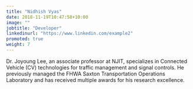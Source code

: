 ```yaml
---
title: "Nidhish Vyas"
date: 2018-11-19T10:47:58+10:00
image: ""
jobtitle: "Developer"
linkedinurl: "https://www.linkedin.com/example2"
promoted: true
weight: 7
---
```


Dr. Joyoung Lee, an associate professor at NJIT, specializes in Connected Vehicle (CV) technologies for traffic management and signal controls. He previously managed the FHWA Saxton Transportation Operations Laboratory and has received multiple awards for his research excellence.
